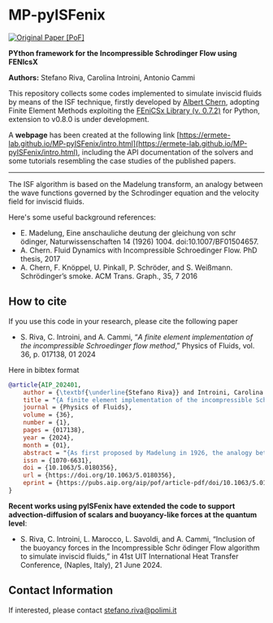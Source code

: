 # MP-pyISFenix

[![Original Paper [PoF]](https://img.shields.io/badge/Original%20Paper%20%5BPoF%5D-10.1063/5.0180356-gray?labelColor=blue&style=flat&link=https://pubs.aip.org/aip/pof/article/36/1/017138/3132670/A-finite-element-implementation-of-the)](https://pubs.aip.org/aip/pof/article/36/1/017138/3132670/A-finite-element-implementation-of-the)

**PYthon framework for the Incompressible Schrodinger Flow using FENIcsX**

**Authors:** Stefano Riva, Carolina Introini, Antonio Cammi

This repository collects some codes implemented to simulate inviscid fluids by means of the ISF technique, firstly developed by [Albert Chern](https://cseweb.ucsd.edu/~alchern/), adopting Finite Element Methods exploiting the [FEniCSx Library (v. 0.7.2)](https://fenicsproject.org/) for Python, extension to v0.8.0 is under development.

A **webpage** has been created at the following link [https://ermete-lab.github.io/MP-pyISFenix/intro.html](https://ermete-lab.github.io/MP-pyISFenix/intro.html), including the API documentation of the solvers and some tutorials resembling the case studies of the published papers.

--------------------------------

The ISF algorithm is based on the Madelung transform, an analogy between the wave functions governed by the Schrodinger equation and the velocity field for inviscid fluids.

Here's some useful background references:
- E. Madelung, Eine anschauliche deutung der gleichung von schr ̈odinger, Naturwissenschaften 14 (1926) 1004. doi:10.1007/BF01504657.
- A. Chern. Fluid Dynamics with Incompressible Schroedinger Flow. PhD thesis, 2017
- A. Chern, F. Knöppel, U. Pinkall, P. Schröder, and S. Weißmann. Schrödinger’s smoke. ACM Trans. Graph., 35, 7 2016


## How to cite
If you use this code in your research, please cite the following paper

- S. Riva, C. Introini, and A. Cammi, “*A finite element implementation of the incompressible Schroedinger flow method*,” Physics of Fluids, vol. 36, p. 017138, 01 2024


Here in bibtex format

```bibtex
@article{AIP_202401,
    author = {\textbf{\underline{Stefano Riva}} and Introini, Carolina and Cammi, Antonio},
    title = "{A finite element implementation of the incompressible Schrödinger flow method}",
    journal = {Physics of Fluids},
    volume = {36},
    number = {1},
    pages = {017138},
    year = {2024},
    month = {01},
    abstract = "{As first proposed by Madelung in 1926, the analogy between quantum mechanics and hydrodynamics has been known for a long time; however, its potentialities and the possibility of using the characteristic equations of quantum mechanics to simulate the behavior of inviscid fluids have not been thoroughly investigated in the past. In this methodology, the incompressible Euler equations are thus substituted by the Schrödinger equation, turning a quasi-linear Partial Differential Equation into a linear one, an algorithm known in the literature as Incompressible Schrödinger Flow. Previous works on the subject used the Fast Fourier Transform method to solve this problem, obtaining promising results, especially in predicting vortex dynamics; this paper aims to implement this novel approach into a Finite Element framework to find a more general formulation better suited for future application on complex geometries and on test cases closer to real-world applications. Simple case studies are presented in this work to analyze the potentialities of this method: the results obtained confirm that this method could potentially have some advantages over traditional Computational Fluid Dynamics method, especially for what concerns computational savings related to the required time discretization, whilst also introducing new aspects of the algorithm, mainly related to boundary conditions, not addressed in previous works.}",
    issn = {1070-6631},
    doi = {10.1063/5.0180356},
    url = {https://doi.org/10.1063/5.0180356},
    eprint = {https://pubs.aip.org/aip/pof/article-pdf/doi/10.1063/5.0180356/18930833/017138\_1\_5.0180356.pdf},
}
```

**Recent works using pyISFenix have extended the code to support advection-diffusion of scalars and buoyancy-like forces at the quantum level**:

- S. Riva, C. Introini, L. Marocco, L. Savoldi, and A. Cammi, “Inclusion of the buoyancy forces in the Incompressible Schr ̈odinger Flow algorithm to simulate inviscid fluids,” in 41st UIT International Heat Transfer Conference, (Naples, Italy), 21 June 2024.


## Contact Information

If interested, please contact stefano.riva@polimi.it
